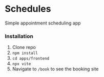 # Schedules

Simple appointment scheduling app

### Installation
1. Clone repo
2. `npm install`
3. `cd apps/frontend`
4. `npx vite`
5. Navigate to `/book` to see the booking site
